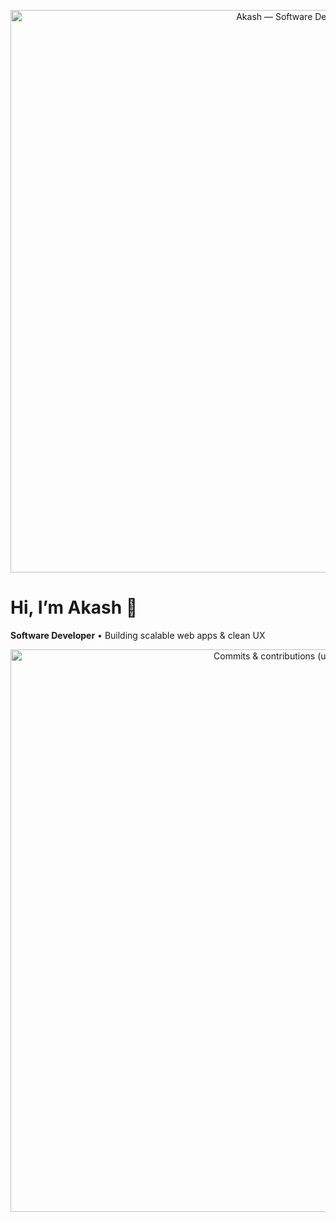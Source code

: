 <p align="center">
  <img src="assets/hero.svg" alt="Akash — Software Developer" width="900"/>
</p>

# Hi, I’m Akash 👋  
**Software Developer** • Building scalable web apps & clean UX

<p align="center">
  <img src="assets/commits-graph.svg" alt="Commits & contributions (updated daily)" width="900"/>
</p>

